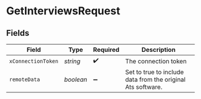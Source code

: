 # GetInterviewsRequest


## Fields

| Field                                                       | Type                                                        | Required                                                    | Description                                                 |
| ----------------------------------------------------------- | ----------------------------------------------------------- | ----------------------------------------------------------- | ----------------------------------------------------------- |
| `xConnectionToken`                                          | *string*                                                    | :heavy_check_mark:                                          | The connection token                                        |
| `remoteData`                                                | *boolean*                                                   | :heavy_minus_sign:                                          | Set to true to include data from the original Ats software. |